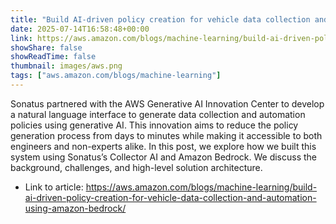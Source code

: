 ```yaml
---
title: "Build AI-driven policy creation for vehicle data collection and automation using Amazon Bedrock"
date: 2025-07-14T16:58:48+00:00
link: https://aws.amazon.com/blogs/machine-learning/build-ai-driven-policy-creation-for-vehicle-data-collection-and-automation-using-amazon-bedrock/
showShare: false
showReadTime: false
thumbnail: images/aws.png
tags: ["aws.amazon.com/blogs/machine-learning"]
---
```

Sonatus partnered with the AWS Generative AI Innovation Center to develop a natural language interface to generate data collection and automation policies using generative AI. This innovation aims to reduce the policy generation process from days to minutes while making it accessible to both engineers and non-experts alike. In this post, we explore how we built this system using Sonatus’s Collector AI and Amazon Bedrock. We discuss the background, challenges, and high-level solution architecture.

- Link to article: https://aws.amazon.com/blogs/machine-learning/build-ai-driven-policy-creation-for-vehicle-data-collection-and-automation-using-amazon-bedrock/